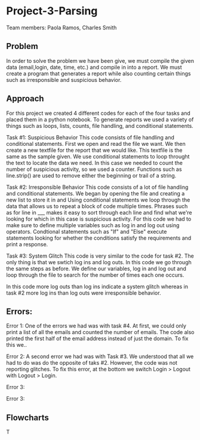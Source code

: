 # Project-3-Parsing
Team members: Paola Ramos, Charles Smith 

## Problem
In order to solve the problem we have been give, we must compile the given data (email,login, date, time, etc.) and compile in into a report.
We must create a program that generates a report while also counting certain things such as irresponsible and suspicious behavior.

## Approach
For this project we created 4 different codes for each of the four tasks and placed them in a python notebook. 
To generate reports we used a variety of things such as loops, lists, counts, file handling, and conditional statements. 

Task #1: Suspicious Behavior 
This code consists of file handling and conditional statements. 
First we open and read the file we want. 
We then create a new textfile for the report that we would like. This textfile is the same as the sample given.
We use conditional statements to loop throught the text to locate the data we need.
In this case we needed to count the number of suspicious activity, so we used a counter. 
Functions such as line.strip() are used to remove either the beginning or trail of a string. 

Task #2: Irresponsible Behavior
This code consists of a lot of file handling and conditional statements. 
We began by opening the file and creating a new list to store it in and
Using conditional statements we loop through the data that allows us to repeat a block of code multiple times.
Phrases such as for line in ___ makes it easy to sort through each line and find what we're looking for which in this case is suspicious activity.
For this code we had to make sure to define multiple variables such as log in and log out using operators.
Condtional statements such as "If" and "Else" execute statements looking for whether the conditions satisfy the requirements and print a response. 

Task #3: System Glitch
This code is very similar to the code for task #2. The only thing is that we swtich log ins and log outs.
In this code we go through the same steps as before. 
We define our variables, log in and log out and loop through the file to search for the number of times each one occurs. 

In this code more log outs than log ins indicate a system glitch whereas in task #2 more log ins than log outs were irresponsible behavior. 



## Errors: 
Error 1:
One of the errors we had was with task #4. At first, we could only print a list of all the emails and counted the number of emails. The code also printed the first half of the email address instead of just the domain. To fix this we.. 

Error 2: A second error we had was with Task #3. We understood that all we had to do was do the opposite of taks #2. However, the code was not reporting glitches. 
To fix this error, at the bottom we switch Login > Logout with Logout > Login. 

Error 3: 


Error 3: 


## Flowcharts
 T

